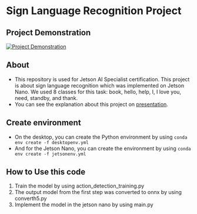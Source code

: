 # Sign Language Recognition Project

## Project Demonstration

[![Project Demonstration](https://i9.ytimg.com/vi_webp/dBV_yIljy3c/mq1.webp?sqp=CKDyprEG-oaymwEmCMACELQB8quKqQMa8AEB-AH-CYAC0AWKAgwIABABGEEgEyh_MA8=&rs=AOn4CLBGRz0GOMbrGaflpYY5KkwQCCPaxA)](https://www.youtube.com/embed/dBV_yIljy3c?si=H98ek2FlSMDMeY12)


## About
- This repository is used for Jetson AI Specialist certification. This project is about sign language recognition which was implemented on Jetson Nano. We used 8 classes for this task: book, hello, help, I, I love you, need, standby, and thank.
- You can see the explanation about this project on [presentation](https://youtu.be/WSRoR2fM3FU?si=9gYy7lCFrnV0QCeH).

## Create environment
- On the desktop, you can create the Python environment by using ```conda env create -f desktopenv.yml ```
- And for the Jetson Nano, you can create the environment by using ```conda env create -f jetsonenv.yml ```


## How to Use this code
1. Train the model by using action_detection_training.py
2. The output model from the first step was converted to onnx by using converth5.py
3. Implement the model in the jetson nano by using main.py
